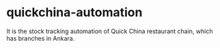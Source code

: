 # quickchina-automation
It is the stock tracking automation of Quick China restaurant chain, which has branches in Ankara.
